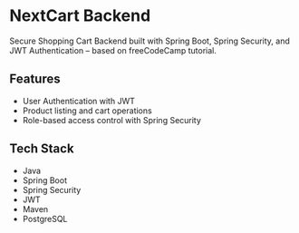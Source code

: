 # NextCart Backend

Secure Shopping Cart Backend built with Spring Boot, Spring Security, and JWT Authentication – based on freeCodeCamp tutorial.

## Features
- User Authentication with JWT
- Product listing and cart operations
- Role-based access control with Spring Security

## Tech Stack
- Java
- Spring Boot
- Spring Security
- JWT
- Maven
- PostgreSQL 
